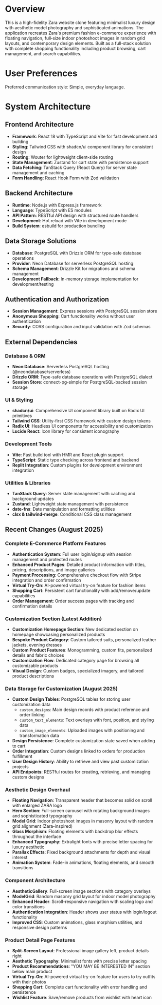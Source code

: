 # Overview

This is a high-fidelity Zara website clone featuring minimalist luxury design with aesthetic model photography and sophisticated animations. The application recreates Zara's premium fashion e-commerce experience with floating navigation, full-size indoor photoshoot images in random grid layouts, and contemporary design elements. Built as a full-stack solution with complete shopping functionality including product browsing, cart management, and search capabilities.

# User Preferences

Preferred communication style: Simple, everyday language.

# System Architecture

## Frontend Architecture
- **Framework**: React 18 with TypeScript and Vite for fast development and building
- **Styling**: Tailwind CSS with shadcn/ui component library for consistent design
- **Routing**: Wouter for lightweight client-side routing
- **State Management**: Zustand for cart state with persistence support
- **Data Fetching**: TanStack Query (React Query) for server state management and caching
- **Form Handling**: React Hook Form with Zod validation

## Backend Architecture
- **Runtime**: Node.js with Express.js framework
- **Language**: TypeScript with ES modules
- **API Pattern**: RESTful API design with structured route handlers
- **Development**: Hot reload with Vite in development mode
- **Build System**: esbuild for production bundling

## Data Storage Solutions
- **Database**: PostgreSQL with Drizzle ORM for type-safe database operations
- **Provider**: Neon Database for serverless PostgreSQL hosting
- **Schema Management**: Drizzle Kit for migrations and schema management
- **Development Fallback**: In-memory storage implementation for development/testing

## Authentication and Authorization
- **Session Management**: Express sessions with PostgreSQL session store
- **Anonymous Shopping**: Cart functionality works without user authentication
- **Security**: CORS configuration and input validation with Zod schemas

## External Dependencies

### Database & ORM
- **Neon Database**: Serverless PostgreSQL hosting (@neondatabase/serverless)
- **Drizzle ORM**: Type-safe database operations with PostgreSQL dialect
- **Session Store**: connect-pg-simple for PostgreSQL-backed session storage

### UI & Styling
- **shadcn/ui**: Comprehensive UI component library built on Radix UI primitives
- **Tailwind CSS**: Utility-first CSS framework with custom design tokens
- **Radix UI**: Headless UI components for accessibility and customization
- **Lucide React**: Icon library for consistent iconography

### Development Tools
- **Vite**: Fast build tool with HMR and React plugin support
- **TypeScript**: Static type checking across frontend and backend
- **Replit Integration**: Custom plugins for development environment integration

### Utilities & Libraries
- **TanStack Query**: Server state management with caching and background updates
- **Zustand**: Lightweight state management with persistence
- **date-fns**: Date manipulation and formatting utilities
- **clsx & tailwind-merge**: Conditional CSS class management

## Recent Changes (August 2025)

### Complete E-Commerce Platform Features
- **Authentication System**: Full user login/signup with session management and protected routes
- **Enhanced Product Pages**: Detailed product information with titles, pricing, descriptions, and image galleries
- **Payment Processing**: Comprehensive checkout flow with Stripe integration and order confirmation
- **Virtual Try-On**: AI-powered virtual try-on feature for fashion items
- **Shopping Cart**: Persistent cart functionality with add/remove/update capabilities
- **Order Management**: Order success pages with tracking and confirmation details

### Customization Section (Latest Addition)
- **Customization Homepage Section**: New dedicated section on homepage showcasing personalized products
- **Bespoke Product Category**: Custom tailored suits, personalized leather jackets, evening dresses
- **Custom Product Features**: Monogramming, custom fits, personalized details and fabric choices
- **Customization Flow**: Dedicated category page for browsing all customizable products
- **Visual Design**: Custom badges, specialized imagery, and tailored product descriptions

### Data Storage for Customization (August 2025)
- **Custom Design Tables**: PostgreSQL tables for storing user customization data
  - `custom_designs`: Main design records with product reference and order linking
  - `custom_text_elements`: Text overlays with font, position, and styling data
  - `custom_image_elements`: Uploaded images with positioning and transformation data
- **Design Persistence**: Complete customization state saved when adding to cart
- **Order Integration**: Custom designs linked to orders for production fulfillment
- **User Design History**: Ability to retrieve and view past customization projects
- **API Endpoints**: RESTful routes for creating, retrieving, and managing custom designs

### Aesthetic Design Overhaul
- **Floating Navigation**: Transparent header that becomes solid on scroll with enlarged ZARA logo
- **Hero Section**: Full-screen carousel with rotating background images and sophisticated typography
- **Model Grid**: Indoor photoshoot images in masonry layout with random grid alignment (Zara-inspired)
- **Glass Morphism**: Floating elements with backdrop blur effects throughout the interface
- **Enhanced Typography**: Extralight fonts with precise letter spacing for luxury aesthetic
- **Parallax Effects**: Fixed background attachments for depth and visual interest
- **Animation System**: Fade-in animations, floating elements, and smooth transitions

### Component Architecture
- **AestheticGallery**: Full-screen image sections with category overlays
- **ModelGrid**: Random masonry grid layout for indoor model photography
- **Enhanced Header**: Scroll-responsive navigation with scaling logo and color transitions
- **Authentication Integration**: Header shows user status with login/logout functionality
- **Improved CSS**: Custom animations, glass morphism utilities, and responsive design patterns

### Product Detail Page Features
- **Split-Screen Layout**: Professional image gallery left, product details right
- **Aesthetic Typography**: Minimalist fonts with precise letter spacing
- **Product Recommendations**: "YOU MAY BE INTERESTED IN" section below main product
- **Virtual Try-On**: AI-powered virtual try-on feature for users to try outfits with their photos
- **Shopping Cart**: Complete cart functionality with error handling and persistence
- **Wishlist Feature**: Save/remove products from wishlist with heart icon